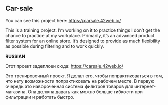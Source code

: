 ## Car-sale
You can see this project here: 
https://carsale.42web.io/

This is a training project. I’m working on it to practice things I don’t get the chance to practice at my workplace. Primarily, it’s an advanced product filter system for an online store. It’s designed to provide as much flexibility as possible during filtering and to work quickly.

**RUSSIAN**

Этот проект задеплоен сюда: 
https://carsale.42web.io/

Это тренировочный проект. Я делал его, чтобы попрактиковаться в том, что нету возможности попрактиковать на рабочем месте. В первую очередь это навороченная система фильтров товаров для интернет-магазина. Она должна давать как можно больше гибкости при фильтрации и работать быстро.


